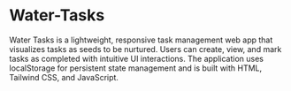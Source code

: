 # Water-Tasks
Water Tasks is a lightweight, responsive task management web app that visualizes tasks as seeds to be nurtured. Users can create, view, and mark tasks as completed with intuitive UI interactions. The application uses localStorage for persistent state management and is built with HTML, Tailwind CSS, and JavaScript.
